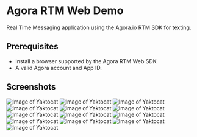 # Agora RTM Web Demo
Real Time Messaging application using the Agora.io RTM SDK for texting.

## Prerequisites
* Install a browser supported by the Agora RTM Web SDK
* A valid Agora account and App ID.

## Screenshots
![Image of Yaktocat](https://github.com/Nehasunal/Realtime-Messaging/blob/master/frontend/src/assets/Screenshot%20(192).png)
![Image of Yaktocat](https://github.com/Nehasunal/Realtime-Messaging/blob/master/frontend/src/assets/Screenshot%20(193).png)
![Image of Yaktocat](https://github.com/Nehasunal/Realtime-Messaging/blob/master/frontend/src/assets/Screenshot%20(194).png)
![Image of Yaktocat](https://github.com/Nehasunal/Realtime-Messaging/blob/master/frontend/src/assets/Screenshot%20(195).png)
![Image of Yaktocat](https://github.com/Nehasunal/Realtime-Messaging/blob/master/frontend/src/assets/Screenshot%20(196).png)
![Image of Yaktocat](https://github.com/Nehasunal/Realtime-Messaging/blob/master/frontend/src/assets/Screenshot%20(197).png)
![Image of Yaktocat](https://github.com/Nehasunal/Realtime-Messaging/blob/master/frontend/src/assets/Screenshot%20(198).png)
![Image of Yaktocat](https://github.com/Nehasunal/Realtime-Messaging/blob/master/frontend/src/assets/Screenshot%20(199).png)
![Image of Yaktocat](https://github.com/Nehasunal/Realtime-Messaging/blob/master/frontend/src/assets/Screenshot%20(200).png)
![Image of Yaktocat](https://github.com/Nehasunal/Realtime-Messaging/blob/master/frontend/src/assets/Screenshot%20(201).png)
![Image of Yaktocat](https://github.com/Nehasunal/Realtime-Messaging/blob/master/frontend/src/assets/Screenshot%20(202).png)
![Image of Yaktocat](https://github.com/Nehasunal/Realtime-Messaging/blob/master/frontend/src/assets/Screenshot%20(203).png)
![Image of Yaktocat](https://github.com/Nehasunal/Realtime-Messaging/blob/master/frontend/src/assets/Screenshot%20(204).png)
